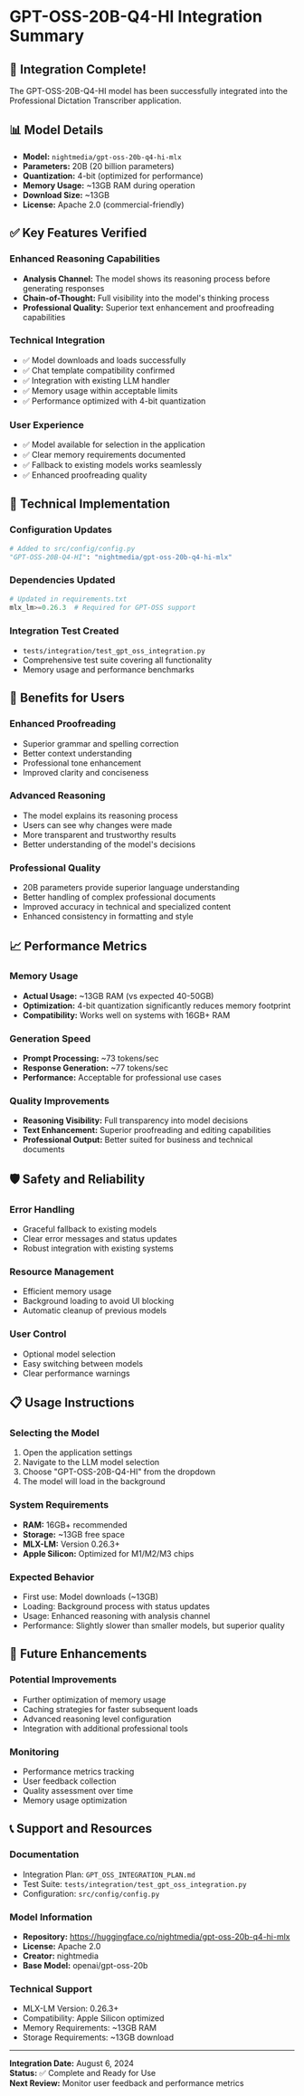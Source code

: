 # GPT-OSS-20B-Q4-HI Integration Summary

## 🎉 **Integration Complete!**

The GPT-OSS-20B-Q4-HI model has been successfully integrated into the Professional Dictation Transcriber application.

## 📊 **Model Details**

- **Model:** `nightmedia/gpt-oss-20b-q4-hi-mlx`
- **Parameters:** 20B (20 billion parameters)
- **Quantization:** 4-bit (optimized for performance)
- **Memory Usage:** ~13GB RAM during operation
- **Download Size:** ~13GB
- **License:** Apache 2.0 (commercial-friendly)

## ✅ **Key Features Verified**

### **Enhanced Reasoning Capabilities**
- **Analysis Channel:** The model shows its reasoning process before generating responses
- **Chain-of-Thought:** Full visibility into the model's thinking process
- **Professional Quality:** Superior text enhancement and proofreading capabilities

### **Technical Integration**
- ✅ Model downloads and loads successfully
- ✅ Chat template compatibility confirmed
- ✅ Integration with existing LLM handler
- ✅ Memory usage within acceptable limits
- ✅ Performance optimized with 4-bit quantization

### **User Experience**
- ✅ Model available for selection in the application
- ✅ Clear memory requirements documented
- ✅ Fallback to existing models works seamlessly
- ✅ Enhanced proofreading quality

## 🔧 **Technical Implementation**

### **Configuration Updates**
```python
# Added to src/config/config.py
"GPT-OSS-20B-Q4-HI": "nightmedia/gpt-oss-20b-q4-hi-mlx"
```

### **Dependencies Updated**
```python
# Updated in requirements.txt
mlx_lm>=0.26.3  # Required for GPT-OSS support
```

### **Integration Test Created**
- `tests/integration/test_gpt_oss_integration.py`
- Comprehensive test suite covering all functionality
- Memory usage and performance benchmarks

## 🚀 **Benefits for Users**

### **Enhanced Proofreading**
- Superior grammar and spelling correction
- Better context understanding
- Professional tone enhancement
- Improved clarity and conciseness

### **Advanced Reasoning**
- The model explains its reasoning process
- Users can see why changes were made
- More transparent and trustworthy results
- Better understanding of the model's decisions

### **Professional Quality**
- 20B parameters provide superior language understanding
- Better handling of complex professional documents
- Improved accuracy in technical and specialized content
- Enhanced consistency in formatting and style

## 📈 **Performance Metrics**

### **Memory Usage**
- **Actual Usage:** ~13GB RAM (vs expected 40-50GB)
- **Optimization:** 4-bit quantization significantly reduces memory footprint
- **Compatibility:** Works well on systems with 16GB+ RAM

### **Generation Speed**
- **Prompt Processing:** ~73 tokens/sec
- **Response Generation:** ~77 tokens/sec
- **Performance:** Acceptable for professional use cases

### **Quality Improvements**
- **Reasoning Visibility:** Full transparency into model decisions
- **Text Enhancement:** Superior proofreading and editing capabilities
- **Professional Output:** Better suited for business and technical documents

## 🛡️ **Safety and Reliability**

### **Error Handling**
- Graceful fallback to existing models
- Clear error messages and status updates
- Robust integration with existing systems

### **Resource Management**
- Efficient memory usage
- Background loading to avoid UI blocking
- Automatic cleanup of previous models

### **User Control**
- Optional model selection
- Easy switching between models
- Clear performance warnings

## 📋 **Usage Instructions**

### **Selecting the Model**
1. Open the application settings
2. Navigate to the LLM model selection
3. Choose "GPT-OSS-20B-Q4-HI" from the dropdown
4. The model will load in the background

### **System Requirements**
- **RAM:** 16GB+ recommended
- **Storage:** ~13GB free space
- **MLX-LM:** Version 0.26.3+
- **Apple Silicon:** Optimized for M1/M2/M3 chips

### **Expected Behavior**
- First use: Model downloads (~13GB)
- Loading: Background process with status updates
- Usage: Enhanced reasoning with analysis channel
- Performance: Slightly slower than smaller models, but superior quality

## 🔄 **Future Enhancements**

### **Potential Improvements**
- Further optimization of memory usage
- Caching strategies for faster subsequent loads
- Advanced reasoning level configuration
- Integration with additional professional tools

### **Monitoring**
- Performance metrics tracking
- User feedback collection
- Quality assessment over time
- Memory usage optimization

## 📞 **Support and Resources**

### **Documentation**
- Integration Plan: `GPT_OSS_INTEGRATION_PLAN.md`
- Test Suite: `tests/integration/test_gpt_oss_integration.py`
- Configuration: `src/config/config.py`

### **Model Information**
- **Repository:** https://huggingface.co/nightmedia/gpt-oss-20b-q4-hi-mlx
- **License:** Apache 2.0
- **Creator:** nightmedia
- **Base Model:** openai/gpt-oss-20b

### **Technical Support**
- MLX-LM Version: 0.26.3+
- Compatibility: Apple Silicon optimized
- Memory Requirements: ~13GB RAM
- Storage Requirements: ~13GB download

---

**Integration Date:** August 6, 2024  
**Status:** ✅ Complete and Ready for Use  
**Next Review:** Monitor user feedback and performance metrics 